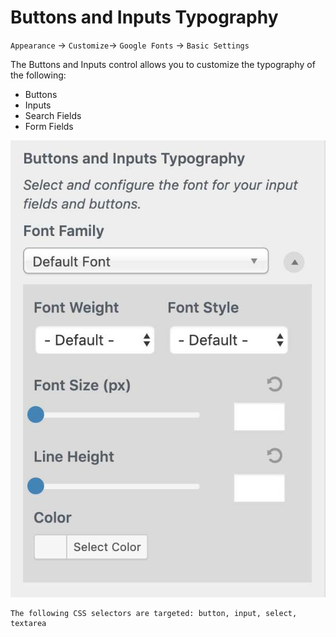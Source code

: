 # Buttons and Inputs Typography

`Appearance` → `Customize`→ `Google Fonts` → `Basic Settings`

The Buttons and Inputs control allows you to customize the typography of the following:

* Buttons
* Inputs
* Search Fields
* Form Fields

![](../.gitbook/assets/buttons-inputs-typography.jpg)

```text
The following CSS selectors are targeted: button, input, select, textarea
```

